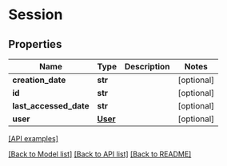 # Session

## Properties
Name | Type | Description | Notes
------------ | ------------- | ------------- | -------------
**creation_date** | **str** |  | [optional] 
**id** | **str** |  | [optional] 
**last_accessed_date** | **str** |  | [optional] 
**user** | [**User**](User.md) |  | [optional] 

[[API examples]](http://devopshq.github.io/teamcity/teamcity_models/Session.html)

[[Back to Model list]](../README.md#documentation-for-models) [[Back to API list]](../README.md#documentation-for-api-endpoints) [[Back to README]](../README.md)


